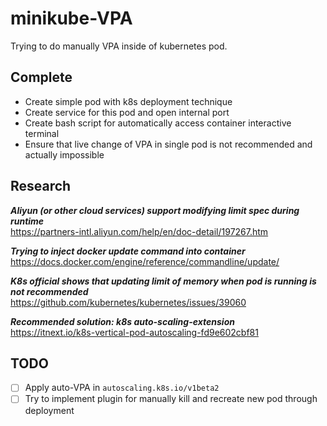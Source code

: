 # minikube-VPA
Trying to do manually VPA inside of kubernetes pod.

## Complete 

* Create simple pod with k8s deployment technique
* Create service for this pod and open internal port
* Create bash script for automatically access container interactive terminal
* Ensure that live change of VPA in single pod is not recommended and actually impossible

## Research

***Aliyun (or other cloud services) support modifying limit spec during runtime***  
https://partners-intl.aliyun.com/help/en/doc-detail/197267.htm

***Trying to inject docker update command into container***  
https://docs.docker.com/engine/reference/commandline/update/

***K8s official shows that updating limit of memory when pod is running is not recommended***  
https://github.com/kubernetes/kubernetes/issues/39060

***Recommended solution: k8s auto-scaling-extension***  
https://itnext.io/k8s-vertical-pod-autoscaling-fd9e602cbf81

## TODO
- [ ] Apply auto-VPA in `autoscaling.k8s.io/v1beta2`
- [ ] Try to implement plugin for manually kill and recreate new pod through deployment

